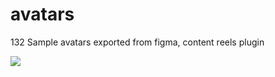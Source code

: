 # avatars

132 Sample avatars exported from figma, content reels plugin

![](https://user-images.githubusercontent.com/6873202/167814517-4d8adb9b-8e9a-471d-a936-00b91c7e44f9.png)
